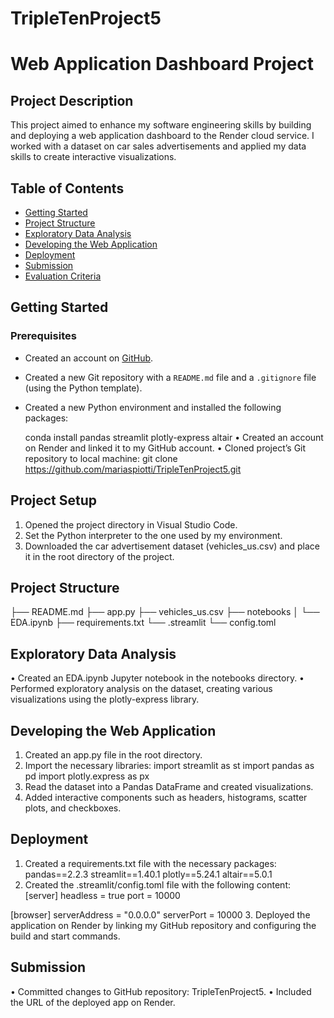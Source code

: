# TripleTenProject5
# Web Application Dashboard Project

## Project Description
This project aimed to enhance my software engineering skills by building and deploying a web application dashboard to the Render cloud service. I worked with a dataset on car sales advertisements and applied my data skills to create interactive visualizations.

## Table of Contents
- [Getting Started](#getting-started)
- [Project Structure](#project-structure)
- [Exploratory Data Analysis](#exploratory-data-analysis)
- [Developing the Web Application](#developing-the-web-application)
- [Deployment](#deployment)
- [Submission](#submission)
- [Evaluation Criteria](#evaluation-criteria)

## Getting Started

### Prerequisites
- Created an account on [GitHub](https://github.com).
- Created a new Git repository with a `README.md` file and a `.gitignore` file (using the Python template).
- Created a new Python environment and installed the following packages:
  
  conda install pandas streamlit plotly-express altair
•	Created an account on Render and linked it to my GitHub account.
•	Cloned project’s Git repository to local machine:
git clone https://github.com/mariaspiotti/TripleTenProject5.git
## Project Setup
1.	Opened the project directory in Visual Studio Code.
2.	Set the Python interpreter to the one used by my environment.
3.	Downloaded the car advertisement dataset (vehicles_us.csv) and place it in the root directory of the project.
## Project Structure

├── README.md
├── app.py
├── vehicles_us.csv
├── notebooks
│   └── EDA.ipynb
├── requirements.txt
└── .streamlit
    └── config.toml
## Exploratory Data Analysis
•	Created an EDA.ipynb Jupyter notebook in the notebooks directory.
•	Performed exploratory analysis on the dataset, creating various visualizations using the plotly-express library.
## Developing the Web Application
1.	Created an app.py file in the root directory.
2.	Import the necessary libraries:
import streamlit as st
import pandas as pd
import plotly.express as px
3.	Read the dataset into a Pandas DataFrame and created visualizations.
4.	Added interactive components such as headers, histograms, scatter plots, and checkboxes.
## Deployment
1.	Created a requirements.txt file with the necessary packages:
pandas==2.2.3
streamlit==1.40.1
plotly==5.24.1
altair==5.0.1
2.	Created the .streamlit/config.toml file with the following content:
[server]
headless = true
port = 10000

[browser]
serverAddress = "0.0.0.0"
serverPort = 10000
3.	Deployed the application on Render by linking my GitHub repository and configuring the build and start commands.
## Submission
•	Committed changes to GitHub repository: TripleTenProject5.
•	Included the URL of the deployed app on Render.
